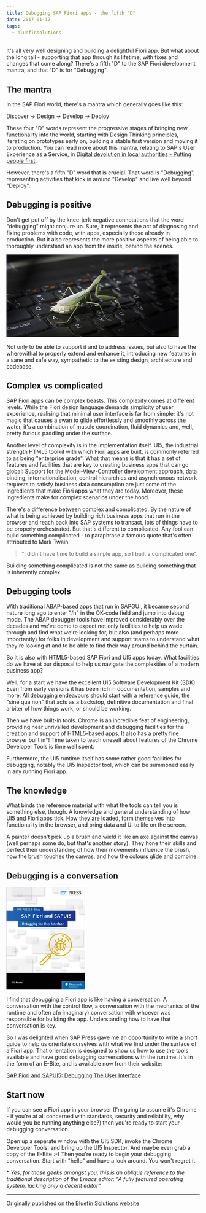 ```yaml
---
title: Debugging SAP Fiori apps - the fifth "D"
date: 2017-01-12
tags:
  - bluefinsolutions
---
```


It's all very well designing and building a delightful Fiori app. But what about the long tail - supporting that app through its lifetime, with fixes and changes that come along? There's a fifth "D" to the SAP Fiori development mantra, and that "D" is for "Debugging".

## The mantra 

In the SAP Fiori world, there's a mantra which generally goes like this: 

Discover -> Design -> Develop -> Deploy 

These four "D" words represent the progressive stages of bringing new functionality into the world, starting with Design Thinking principles, iterating on prototypes early on, building a stable first version and moving it to production. You can read more about this mantra, relating to SAP's User Experience as a Service, in [Digital devolution in local authorities - Putting people first](/blog/posts/2015/11/25/digital-devolution-in-local-authorities-putting-people-first/). 

However, there's a fifth "D" word that is crucial. That word is "Debugging", representing activities that kick in around "Develop" and live well beyond "Deploy".

## Debugging is positive 

Don't get put off by the knee-jerk negative connotations that the word "debugging" might conjure up. Sure, it represents the act of diagnosing and fixing problems with code, with apps, especially those already in production. But it also represents the more positive aspects of being able to thoroughly understand an app from the inside, behind the scenes.

![](/images/2017/01/bug.jpg)

Not only to be able to support it and to address issues, but also to have the wherewithal to properly extend and enhance it, introducing new features in a sane and safe way, sympathetic to the existing design, architecture and codebase. 

## Complex vs complicated 

SAP Fiori apps can be complex beasts. This complexity comes at different levels. While the Fiori design language demands simplicity of user experience, realising that minimal user interface is far from simple; it's not magic that causes a swan to glide effortlessly and smoothly across the water, it's a combination of muscle coordination, fluid dynamics and, well, pretty furious paddling under the surface.  

Another level of complexity is in the implementation itself. UI5, the industrial strength HTML5 toolkit with which Fiori apps are built, is commonly referred to as being "enterprise grade". What that means is that it has a set of features and facilities that are key to creating business apps that can go global: Support for the Model-View-Controller development approach, data binding, internationalisation, control hierarchies and asynchronous network requests to satisfy business data consumption are just some of the ingredients that make Fiori apps what they are today. Moreover, these ingredients make for complex scenarios under the hood.  

There's a difference between complex and complicated. By the nature of what is being achieved by building rich business apps that run in the browser and reach back into SAP systems to transact, lots of things have to be properly orchestrated. But that's different to complicated. Any fool can build something complicated - to paraphrase a famous quote that's often attributed to Mark Twain:

> "I didn't have time to build a simple app, so I built a complicated one".

Building something complicated is not the same as building something that is inherently complex.

## Debugging tools

With traditional ABAP-based apps that run in SAPGUI, it became second nature long ago to enter "/h" in the OK-code field and jump into debug mode. The ABAP debugger tools have improved considerably over the decades and we've come to expect not only facilities to help us wade through and find what we're looking for, but also (and perhaps more importantly) for folks in development and support teams to understand what they're looking at and to be able to find their way around behind the curtain.

So it is also with HTML5-based SAP Fiori and UI5 apps today. What facilities do we have at our disposal to help us navigate the complexities of a modern business app?  

Well, for a start we have the excellent UI5 Software Development Kit (SDK). Even from early versions it has been rich in documentation, samples and more. All debugging endeavours should start with a reference guide, the "sine qua non" that acts as a backstop, definitive documentation and final arbiter of how things work, or should be working.

Then we have built-in tools. Chrome is an incredible feat of engineering, providing near unrivalled development and debugging facilities for the creation and support of HTML5-based apps. It also has a pretty fine browser built in\*! Time taken to teach oneself about features of the Chrome Developer Tools is time well spent.  

Furthermore, the UI5 runtime itself has some rather good facilities for debugging, notably the UI5 Inspector tool, which can be summoned easily in any running Fiori app.  

## The knowledge

What binds the reference material with what the tools can tell you is something else, though. A knowledge and general understanding of how UI5 and Fiori apps tick. How they are loaded, form themselves into functionality in the browser, and bring data and UI to life on the screen.  

A painter doesn't pick up a brush and wield it like an axe against the canvas (well perhaps some do, but that's another story). They hone their skills and perfect their understanding of how their movements influence the brush, how the brush touches the canvas, and how the colours glide and combine.

## Debugging is a conversation 

[![Debugging book cover](/images/2017/01/debugging-book-cover.jpg)](https://www.sap-press.com/sap-fiori-and-sapui5_4305/)

I find that debugging a Fiori app is like having a conversation. A conversation with the control flow, a conversation with the mechanics of the runtime and often a(n imaginary) conversation with whoever was responsible for building the app. Understanding how to have that conversation is key.

So I was delighted when SAP Press gave me an opportunity to write a short guide to help us orientate ourselves with what we find under the surface of a Fiori app. That orientation is designed to show us how to use the tools available and have good debugging conversations with the runtime. It's in the form of an E-Bite, and is available now from their website: 

[SAP Fiori and SAPUI5: Debugging The User Interface](https://www.sap-press.com/sap-fiori-and-sapui5_4305/)

## Start now 

If you can see a Fiori app in your browser (I'm going to assume it's Chrome - if you're at all concerned with standards, security and reliability, why would you be running anything else?) then you're ready to start your debugging conversation.

Open up a separate window with the UI5 SDK, invoke the Chrome Developer Tools, and bring up the UI5 Inspector. And maybe even grab a copy of the E-Bite :-) Then you're ready to begin your debugging conversation. Start with "hello" and have a look around. You won't regret it. 

 
\* _Yes, for those geeks amongst you, this is an oblique reference to the traditional description of the Emacs editor: "A fully featured operating system, lacking only a decent editor"._

---

[Originally published on the Bluefin Solutions website](http://web.archive.org/web/20180509233210/http://www.bluefinsolutions.com/insights/dj-adams/january-2017/debugging-sap-fiori-apps-the-fifth-d)
